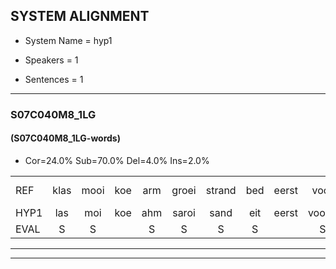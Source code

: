 
## SYSTEM ALIGNMENT

- System Name = hyp1

- Speakers = 1

- Sentences = 1

---

### S07C040M8_1LG

#### (S07C040M8_1LG-words)

- Cor=24.0%	Sub=70.0%	Del=4.0%	Ins=2.0%

|  |  |  |  |  |  |  |  |  |  |  |  |  |  |  |  |  |  |  |  |  |  |  |  |  |  |  |  |  |  |  |  |  |  |  |  |  |  |  |  |  |  |  |  |  |  |  |  |  |  |  |
|:--- |:---:|:---:|:---:|:---:|:---:|:---:|:---:|:---:|:---:|:---:|:---:|:---:|:---:|:---:|:---:|:---:|:---:|:---:|:---:|:---:|:---:|:---:|:---:|:---:|:---:|:---:|:---:|:---:|:---:|:---:|:---:|:---:|:---:|:---:|:---:|:---:|:---:|:---:|:---:|:---:|:---:|:---:|:---:|:---:|:---:|:---:|:---:|:---:|:---:|:---:|
| REF | klas | mooi | koe | arm | groei | strand | bed | eerst | voor | draai | sjaal*(sla) | * | *(saai) | sjaal | herfst | duur | straat | leeuw | clown | clown | hoek | krant | hout | vriend | gauw | chips | * | groen | groen | feest | reis | jas | huis | paard*(praat) | * | *t | * | vijf | muts | nieuw | kind | bang | oog | zacht | schoen |  | plas | neus | knoop | plank |
| HYP1 | las | moi | koe | ahm | saroi | sand | eit | eerst | vooeg | tli | sli | a | sal | herst | kur | staat | neuw | lo | on | lang | hoek | krant |  | gout | find | gaal | sskip | u | gon | feest | reis | jas |  | hs | rat | pa | f | vijf | mit | nee | kind | wang | oog | zacht | schoen | blast | nu | 's | komop | lank |
| EVAL | S | S |  | S | S | S | S |  | S | S | S | S | S | S | S | S | S | S | S | S |  |  | D | S | S | S | S | S | S |  |  |  | D | S | S | S | S |  | S | S |  | S |  |  |  | I | S | S | S | S |
---

---
